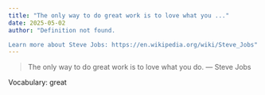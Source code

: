 ```yaml
---
title: "The only way to do great work is to love what you ..."
date: 2025-05-02
author: "Definition not found.

Learn more about Steve Jobs: https://en.wikipedia.org/wiki/Steve_Jobs"
---
```


> The only way to do great work is to love what you do. — Steve Jobs

Vocabulary: great
